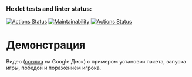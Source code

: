 ### Hexlet tests and linter status:
[![Actions Status](https://github.com/Frit027/frontend-project-lvl1/workflows/hexlet-check/badge.svg)](https://github.com/Frit027/frontend-project-lvl1/actions)
[![Maintainability](https://api.codeclimate.com/v1/badges/a99a88d28ad37a79dbf6/maintainability)](https://codeclimate.com/github/codeclimate/codeclimate/maintainability)
[![Actions Status](https://github.com/Frit027/frontend-project-lvl1/workflows/lint-check/badge.svg)](https://github.com/Frit027/frontend-project-lvl1/actions/workflows/lint-check.yml)

# Демонстрация
Видео ([ссылка](https://drive.google.com/file/d/1SYo-L2yxF4_oUoUPyyN2MhNrsrF-YGg7/view?usp=sharing) на Google Диск) с примером установки пакета, запуска игры, победой и поражением игрока.